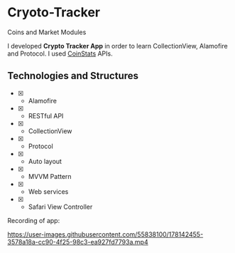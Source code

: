 # Cryoto-Tracker
Coins and Market Modules

I developed **Crypto Tracker App** in order to learn CollectionView, Alamofire and Protocol. I used [CoinStats](https://coinstats.app) APIs. 

## Technologies and Structures


 - [x] - Alamofire
 - [x] - RESTful API
 - [x] - CollectionView
 - [x] - Protocol
 - [x] - Auto layout
 - [x] - MVVM Pattern
 - [x] - Web services
 - [x] - Safari View Controller

 
 
 Recording of app:

https://user-images.githubusercontent.com/55838100/178142455-3578a18a-cc90-4f25-98c3-ea927fd7793a.mp4


